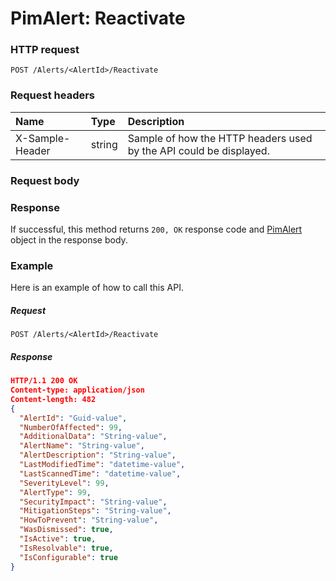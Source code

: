 # PimAlert: Reactivate


### HTTP request
```http
POST /Alerts/<AlertId>/Reactivate

```
### Request headers
| Name       | Type | Description|
|:---------------|:--------|:----------|
| X-Sample-Header  | string  | Sample of how the HTTP headers used by the API could be displayed.|

### Request body

### Response
If successful, this method returns `200, OK` response code and [PimAlert](../resources/pimalert.md) object in the response body.

### Example
Here is an example of how to call this API.
##### Request
```http
POST /Alerts/<AlertId>/Reactivate
```
##### Response
```json
HTTP/1.1 200 OK
Content-type: application/json
Content-length: 482
{
  "AlertId": "Guid-value",
  "NumberOfAffected": 99,
  "AdditionalData": "String-value",
  "AlertName": "String-value",
  "AlertDescription": "String-value",
  "LastModifiedTime": "datetime-value",
  "LastScannedTime": "datetime-value",
  "SeverityLevel": 99,
  "AlertType": 99,
  "SecurityImpact": "String-value",
  "MitigationSteps": "String-value",
  "HowToPrevent": "String-value",
  "WasDismissed": true,
  "IsActive": true,
  "IsResolvable": true,
  "IsConfigurable": true
}
```

